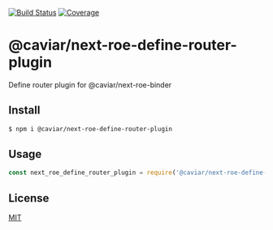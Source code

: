 [![Build Status](https://travis-ci.org/caviarjs/next-roe-define-router-plugin.svg?branch=master)](https://travis-ci.org/caviarjs/next-roe-define-router-plugin)
[![Coverage](https://codecov.io/gh/caviarjs/next-roe-define-router-plugin/branch/master/graph/badge.svg)](https://codecov.io/gh/caviarjs/next-roe-define-router-plugin)
<!-- optional appveyor tst
[![Windows Build Status](https://ci.appveyor.com/api/projects/status/github/caviarjs/next-roe-define-router-plugin?branch=master&svg=true)](https://ci.appveyor.com/project/caviarjs/next-roe-define-router-plugin)
-->
<!-- optional npm version
[![NPM version](https://badge.fury.io/js/@caviar/next-roe-define-router-plugin.svg)](http://badge.fury.io/js/@caviar/next-roe-define-router-plugin)
-->
<!-- optional npm downloads
[![npm module downloads per month](http://img.shields.io/npm/dm/@caviar/next-roe-define-router-plugin.svg)](https://www.npmjs.org/package/@caviar/next-roe-define-router-plugin)
-->
<!-- optional dependency status
[![Dependency Status](https://david-dm.org/caviarjs/next-roe-define-router-plugin.svg)](https://david-dm.org/caviarjs/next-roe-define-router-plugin)
-->

# @caviar/next-roe-define-router-plugin

Define router plugin for @caviar/next-roe-binder

## Install

```sh
$ npm i @caviar/next-roe-define-router-plugin
```

## Usage

```js
const next_roe_define_router_plugin = require('@caviar/next-roe-define-router-plugin')
```

## License

[MIT](LICENSE)
